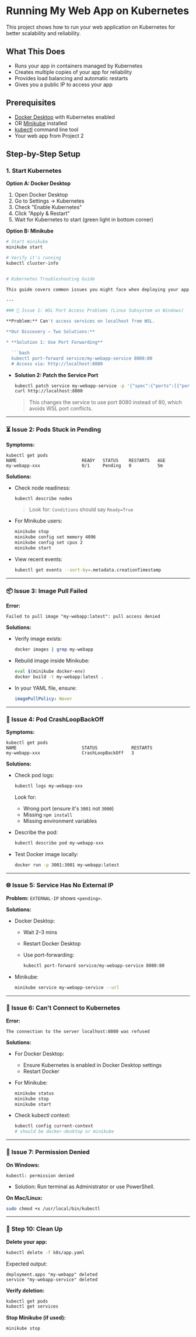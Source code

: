 # Running My Web App on Kubernetes

This project shows how to run your web application on Kubernetes for better scalability and reliability.

## What This Does
- Runs your app in containers managed by Kubernetes
- Creates multiple copies of your app for reliability
- Provides load balancing and automatic restarts
- Gives you a public IP to access your app

## Prerequisites
- [Docker Desktop](https://www.docker.com/products/docker-desktop) with Kubernetes enabled
- OR [Minikube](https://minikube.sigs.k8s.io/docs/start/) installed
- [kubectl](https://kubernetes.io/docs/tasks/tools/) command line tool
- Your web app from Project 2

## Step-by-Step Setup

### 1. Start Kubernetes

**Option A: Docker Desktop**
1. Open Docker Desktop
2. Go to Settings → Kubernetes
3. Check "Enable Kubernetes"
4. Click "Apply & Restart"
5. Wait for Kubernetes to start (green light in bottom corner)

**Option B: Minikube**
```bash
# Start minikube
minikube start

# Verify it's running
kubectl cluster-info


# Kubernetes Troubleshooting Guide

This guide covers common issues you might face when deploying your app to Kubernetes (Minikube or Docker Desktop) and how to fix them quickly.

---

### 🐧 Issue 1: WSL Port Access Problems (Linux Subsystem on Windows)

**Problem:** Can't access services on localhost from WSL.

**Our Discovery — Two Solutions:**

* **Solution 1: Use Port Forwarding**

  ```bash
  kubectl port-forward service/my-webapp-service 8080:80
  # Access via: http://localhost:8080
  ```
* **Solution 2: Patch the Service Port**

  ```bash
  kubectl patch service my-webapp-service -p '{"spec":{"ports":[{"port":8080,"targetPort":3001}]}}'
  curl http://localhost:8080
  ```

  > This changes the service to use port 8080 instead of 80, which avoids WSL port conflicts.

---

### ⏳ Issue 2: Pods Stuck in Pending

**Symptoms:**

```
kubectl get pods
NAME                         READY   STATUS    RESTARTS   AGE
my-webapp-xxx                0/1     Pending   0          5m
```

**Solutions:**

* Check node readiness:

  ```bash
  kubectl describe nodes
  ```

  > Look for: `Conditions` should say `Ready=True`
* For Minikube users:

  ```bash
  minikube stop
  minikube config set memory 4096
  minikube config set cpus 2
  minikube start
  ```
* View recent events:

  ```bash
  kubectl get events --sort-by=.metadata.creationTimestamp
  ```

---

### 📦 Issue 3: Image Pull Failed

**Error:**

```
Failed to pull image "my-webapp:latest": pull access denied
```

**Solutions:**

* Verify image exists:

  ```bash
  docker images | grep my-webapp
  ```
* Rebuild image inside Minikube:

  ```bash
  eval $(minikube docker-env)
  docker build -t my-webapp:latest .
  ```
* In your YAML file, ensure:

  ```yaml
  imagePullPolicy: Never
  ```

---

### 🔄 Issue 4: Pod CrashLoopBackOff

**Symptoms:**

```
kubectl get pods
NAME                         STATUS             RESTARTS
my-webapp-xxx                CrashLoopBackOff   3
```

**Solutions:**

* Check pod logs:

  ```bash
  kubectl logs my-webapp-xxx
  ```

  Look for:

  * Wrong port (ensure it's `3001` not `3000`)
  * Missing `npm install`
  * Missing environment variables

* Describe the pod:

  ```bash
  kubectl describe pod my-webapp-xxx
  ```

* Test Docker image locally:

  ```bash
  docker run -p 3001:3001 my-webapp:latest
  ```

---

### 🌐 Issue 5: Service Has No External IP

**Problem:** `EXTERNAL-IP` shows `<pending>`.

**Solutions:**

* Docker Desktop:

  * Wait 2–3 mins
  * Restart Docker Desktop
  * Use port-forwarding:

    ```bash
    kubectl port-forward service/my-webapp-service 8080:80
    ```
* Minikube:

  ```bash
  minikube service my-webapp-service --url
  ```

---

### 🔌 Issue 6: Can't Connect to Kubernetes

**Error:**

```
The connection to the server localhost:8080 was refused
```

**Solutions:**

* For Docker Desktop:

  * Ensure Kubernetes is enabled in Docker Desktop settings
  * Restart Docker
* For Minikube:

  ```bash
  minikube status
  minikube stop
  minikube start
  ```
* Check kubectl context:

  ```bash
  kubectl config current-context
  # should be docker-desktop or minikube
  ```

---

### 🚫 Issue 7: Permission Denied

**On Windows:**

```
kubectl: permission denied
```

* Solution: Run terminal as Administrator or use PowerShell.

**On Mac/Linux:**

```bash
sudo chmod +x /usr/local/bin/kubectl
```

---

### 🧹 Step 10: Clean Up

**Delete your app:**

```bash
kubectl delete -f k8s/app.yaml
```

Expected output:

```
deployment.apps "my-webapp" deleted
service "my-webapp-service" deleted
```

**Verify deletion:**

```bash
kubectl get pods
kubectl get services
```

**Stop Minikube (if used):**

```bash
minikube stop
```
